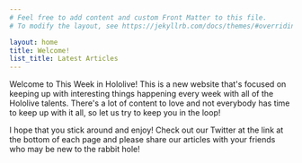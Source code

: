 ```yaml
---
# Feel free to add content and custom Front Matter to this file.
# To modify the layout, see https://jekyllrb.com/docs/themes/#overriding-theme-defaults

layout: home
title: Welcome!
list_title: Latest Articles
---
```


Welcome to This Week in Hololive! This is a new website that's focused on
keeping up with interesting things happening every week with all of the Hololive
talents. There's a lot of content to love and not everybody has time to keep up
with it all, so let us try to keep you in the loop!

I hope that you stick around and enjoy! Check out our Twitter at the link at the
bottom of each page and please share our articles with your friends who may be
new to the rabbit hole!

<script async data-uid="93ca9ada4c" src="https://weekinhololive.ck.page/93ca9ada4c/index.js"></script>